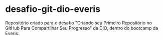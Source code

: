 # desafio-git-dio-everis
Repositório criado para o desafio "Criando seu Primeiro Repositório no GitHub Para Compartilhar Seu Progresso" da DIO, dentro do bootcamp da Everis.
